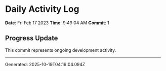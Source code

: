 # Daily Activity Log

**Date**: Fri Feb 17 2023
**Time**: 9:49:04 AM
**Commit**: 1

## Progress Update

This commit represents ongoing development activity.

---
Generated: 2025-10-19T04:19:04.094Z
